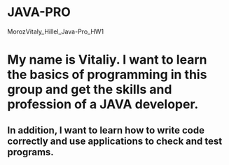 # JAVA-PRO
MorozVitaly_Hillel_Java-Pro_HW1

# My name is Vitaliy. I want to learn the basics of programming in this group and get the skills and profession of a JAVA developer.
<H2> In addition, I want to learn how to write code correctly and use applications to check and test programs.</H2>
